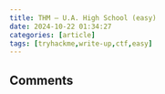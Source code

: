 ```yaml
---
title: THM — U.A. High School (easy)
date: 2024-10-22 01:34:27
categories: [article]
tags: [tryhackme,write-up,ctf,easy]
---
```



## Comments
<script src="https://giscus.app/client.js"
        data-repo="Deomorphisme/Deomorphisme.github.io"
        data-repo-id="R_kgDONEIr-Q"
        data-category="General"
        data-category-id="DIC_kwDONEIr-c4CjomU"
        data-mapping="pathname"
        data-strict="0"
        data-reactions-enabled="1"
        data-emit-metadata="0"
        data-input-position="top"
        data-theme="preferred_color_scheme"
        data-lang="fr"
        data-loading="lazy"
        crossorigin="anonymous"
        async>
</script>
